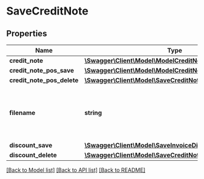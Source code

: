 # SaveCreditNote

## Properties
Name | Type | Description | Notes
------------ | ------------- | ------------- | -------------
**credit_note** | [**\Swagger\Client\Model\ModelCreditNote**](ModelCreditNote.md) |  | 
**credit_note_pos_save** | [**\Swagger\Client\Model\ModelCreditNotePos**](ModelCreditNotePos.md) |  | [optional] 
**credit_note_pos_delete** | [**\Swagger\Client\Model\SaveCreditNoteCreditNotePosDelete**](SaveCreditNoteCreditNotePosDelete.md) |  | [optional] 
**filename** | **string** | Filename of a previously upload file which should be attached. | [optional] 
**discount_save** | [**\Swagger\Client\Model\SaveInvoiceDiscountSave**](SaveInvoiceDiscountSave.md) |  | [optional] 
**discount_delete** | [**\Swagger\Client\Model\SaveCreditNoteDiscountDelete**](SaveCreditNoteDiscountDelete.md) |  | [optional] 

[[Back to Model list]](../../README.md#documentation-for-models) [[Back to API list]](../../README.md#documentation-for-api-endpoints) [[Back to README]](../../README.md)

